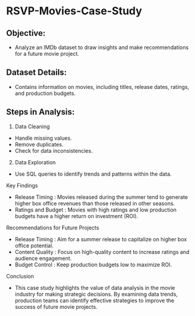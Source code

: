 # RSVP-Movies-Case-Study

 ## Objective:  
- Analyze an IMDb dataset to draw insights and make recommendations for a future movie project.

 ## Dataset Details:   
- Contains information on movies, including titles, release dates, ratings, and production budgets.

## Steps in Analysis:   
1.  Data Cleaning   
   - Handle missing values.
   - Remove duplicates.
   - Check for data inconsistencies.

2.  Data Exploration   
   - Use SQL queries to identify trends and patterns within the data.

 Key Findings   
-  Release Timing : Movies released during the summer tend to generate higher box office revenues than those released in other seasons.
-  Ratings and Budget : Movies with high ratings and low production budgets have a higher return on investment (ROI).

 Recommendations for Future Projects   
-  Release Timing : Aim for a summer release to capitalize on higher box office potential.
-  Content Quality : Focus on high-quality content to increase ratings and audience engagement.
-  Budget Control : Keep production budgets low to maximize ROI.

 Conclusion   
- This case study highlights the value of data analysis in the movie industry for making strategic decisions. By examining data trends, production teams can identify effective strategies to improve the success of future movie projects.
